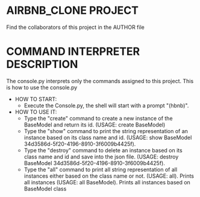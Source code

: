 # AIRBNB_CLONE PROJECT
Find the collaborators of this project in the AUTHOR file

# COMMAND INTERPRETER DESCRIPTION
The console.py interprets only the commands assigned to this project.
This is how to use the console.py
* HOW TO START:
     * Execute the Console.py, the shell will start with a prompt "(hbnb)".
* HOW TO USE IT:
     * Type the "create" command to create a new instance of the BaseModel and return its id.
          (USAGE: create BaseModel)
     * Type the "show" command to print the string representation of an instance based on its class name and id.
          (USAGE: show BaseModel 34d3586d-5f20-4196-8910-3f6009b4425f).
     * Type the "destroy" command to delete an instance based on its class name and id and save into the json file.
          (USAGE: destroy BaseModel 34d3586d-5f20-4196-8910-3f6009b4425f).
     * Type the "all" command to print all string representation of all instances either based on the class name or not.
          (USAGE: all). Prints all instances
          (USAGE: all BaseModel). Prints all instances based on BaseModel class
